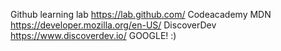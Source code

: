 Github learning lab https://lab.github.com/
Codeacademy
MDN https://developer.mozilla.org/en-US/
DiscoverDev https://www.discoverdev.io/
GOOGLE! :)
